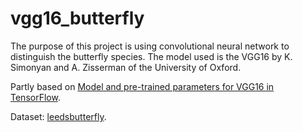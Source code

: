 # vgg16_butterfly

The purpose of this project is using convolutional neural network to distinguish the butterfly species.
The model used is the VGG16 by K. Simonyan and A. Zisserman of the University of Oxford.

Partly based on [Model and pre-trained parameters for VGG16 in TensorFlow](http://www.cs.toronto.edu/~frossard/post/vgg16/#files).

Dataset: [leedsbutterfly](http://www.josiahwang.com/dataset/leedsbutterfly/).
